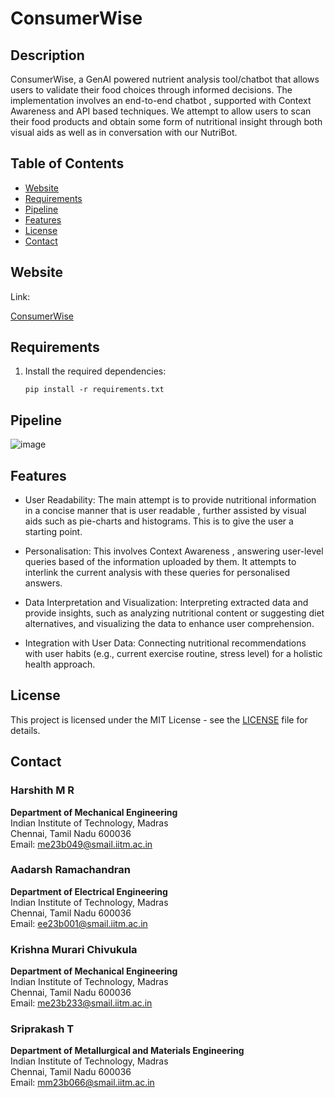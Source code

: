 # ConsumerWise

## Description
ConsumerWise, a GenAI powered nutrient analysis tool/chatbot that allows users to validate their food choices through informed decisions. The implementation involves an end-to-end chatbot , supported with Context Awareness and API based techniques. We attempt to allow users to scan their food products and obtain some form of nutritional insight through both visual aids as well as in conversation with our NutriBot.

## Table of Contents
- [Website](#Website)
- [Requirements](#Requirements)
- [Pipeline](#Pipeline)
- [Features](#features)
- [License](#license)
- [Contact](#contact)


## Website
Link:

[ConsumerWise](https://sound-aileron-437216-i1.el.r.appspot.com/)


## Requirements
1. Install the required dependencies:
   ```
   pip install -r requirements.txt
   ```

## Pipeline
![image](https://github.com/user-attachments/assets/9d1af74c-e63a-4bbe-9f8d-f76ee105c5a5)


## Features
- User Readability: The main attempt is to provide nutritional information in a concise manner that is user readable ,
further assisted by visual aids such as pie-charts and histograms. This is to give the user a starting point.

- Personalisation: This involves Context Awareness , answering user-level queries based of the information uploaded by
them. It attempts to interlink the current analysis with these queries for personalised answers.

- Data Interpretation and Visualization: Interpreting extracted data and provide insights, such as analyzing nutritional
content or suggesting diet alternatives, and visualizing the data to enhance user comprehension.

- Integration with User Data: Connecting nutritional recommendations with user habits (e.g., current exercise routine,
stress level) for a holistic health approach.

## License
This project is licensed under the MIT License - see the [LICENSE](LICENSE) file for details.

## Contact

### Harshith M R
**Department of Mechanical Engineering**  
Indian Institute of Technology, Madras  
Chennai, Tamil Nadu 600036  
Email: [me23b049@smail.iitm.ac.in](mailto:me23b049@smail.iitm.ac.in)

### Aadarsh Ramachandran
**Department of Electrical Engineering**  
Indian Institute of Technology, Madras  
Chennai, Tamil Nadu 600036  
Email: [ee23b001@smail.iitm.ac.in](mailto:ee23b001@smail.iitm.ac.in)

### Krishna Murari Chivukula
**Department of Mechanical Engineering**  
Indian Institute of Technology, Madras  
Chennai, Tamil Nadu 600036  
Email: [me23b233@smail.iitm.ac.in](mailto:me23b233@smail.iitm.ac.in)

### Sriprakash T
**Department of Metallurgical and Materials Engineering**  
Indian Institute of Technology, Madras  
Chennai, Tamil Nadu 600036  
Email: [mm23b066@smail.iitm.ac.in](mailto:mm23b066@smail.iitm.ac.in)
